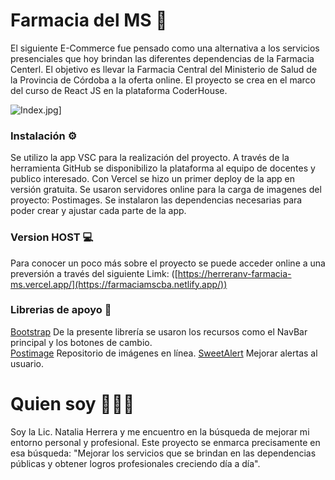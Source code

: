 # Farmacia del MS 🏥

El siguiente E-Commerce fue pensado como una alternativa a los servicios presenciales que hoy brindan las diferentes dependencias de la Farmacia Centerl. El objetivo es llevar la Farmacia Central del Ministerio de Salud de la Provincia de Córdoba a la oferta online. El proyecto se crea en el marco del curso de React JS en la plataforma CoderHouse.

![Index.jpg]([https://i.postimg.cc/2j4C6dNY/Index.jpg](https://i.postimg.cc/7YVLBPt8/index.png))]

### Instalación ⚙️

Se utilizo la app VSC para la realización del proyecto. 
A través de la herramienta GitHub se disponibilizo la plataforma al equipo de docentes y publico interesado. 
Con Vercel se hizo un primer deploy de la app en versión gratuita. 
Se usaron servidores online para la carga de imagenes del proyecto: Postimages. 
Se instalaron las dependencias necesarias para poder crear y ajustar cada parte de la app.

### Version HOST 💻

Para conocer un poco más sobre el proyecto se puede acceder online a una preversión a través del siguiente Limk: ([https://herreranv-farmacia-ms.vercel.app/](https://farmaciamscba.netlify.app/))

### Librerias de apoyo 📖

[Bootstrap](https://getbootstrap.com/) De la presente librería se usaron los recursos como el NavBar principal y los botones de cambio. <br>
[Postimage](https://postimages.org/) Repositorio de imágenes en línea.
[SweetAlert](https://sweetalert2.github.io/#configuration) Mejorar alertas al usuario.

# Quien soy 🙎🏼‍♀️

Soy la Lic. Natalia Herrera y me encuentro en la búsqueda de mejorar mi entorno personal y profesional. Este proyecto se enmarca precisamente en esa búsqueda:
"Mejorar los servicios que se brindan en las dependencias públicas y obtener logros profesionales creciendo día a día".
